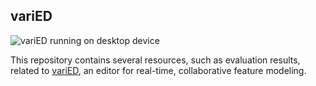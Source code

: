 ## variED

![variED running on desktop device](https://s3.eu-central-1.amazonaws.com/de.ovgu.spldev.varied/varied.png)

This repository contains several resources, such as evaluation results, related to [variED](https://github.com/ekuiter/variED/), an editor for real-time, collaborative feature modeling.